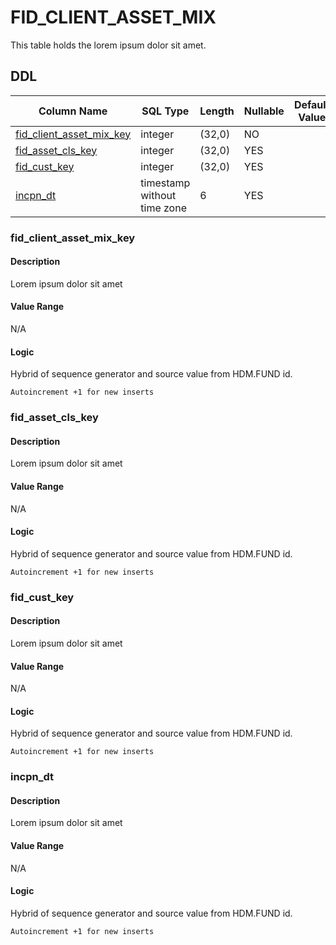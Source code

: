# FID_CLIENT_ASSET_MIX

This table holds the lorem ipsum dolor sit amet.
## DDL

|Column Name |SQL Type |Length |Nullable |Default Value |PK |
|---        |---     |---   |---   |--- |--- |
|[fid_client_asset_mix_key](#fid_client_asset_mix_key)|integer|(32,0)|NO||YES
|[fid_asset_cls_key](#fid_asset_cls_key)|integer|(32,0)|YES||NO
|[fid_cust_key](#fid_cust_key)|integer|(32,0)|YES||NO
|[incpn_dt](#incpn_dt)|timestamp without time zone|6|YES||NO
### fid_client_asset_mix_key
#### Description

Lorem ipsum dolor sit amet

#### Value Range

N/A

#### Logic

Hybrid of sequence generator and source value from HDM.FUND id.

```
Autoincrement +1 for new inserts
```



### fid_asset_cls_key
#### Description

Lorem ipsum dolor sit amet

#### Value Range

N/A

#### Logic

Hybrid of sequence generator and source value from HDM.FUND id.

```
Autoincrement +1 for new inserts
```



### fid_cust_key
#### Description

Lorem ipsum dolor sit amet

#### Value Range

N/A

#### Logic

Hybrid of sequence generator and source value from HDM.FUND id.

```
Autoincrement +1 for new inserts
```



### incpn_dt
#### Description

Lorem ipsum dolor sit amet

#### Value Range

N/A

#### Logic

Hybrid of sequence generator and source value from HDM.FUND id.

```
Autoincrement +1 for new inserts
```



